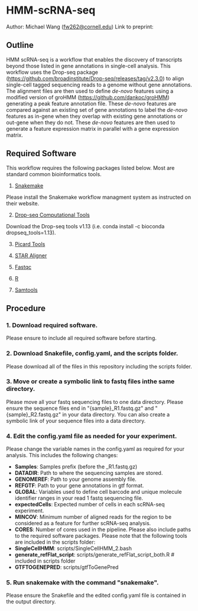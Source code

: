 # HMM-scRNA-seq
Author: Michael Wang (fw262@cornell.edu)
Link to preprint: 

## Outline
HMM scRNA-seq is a workflow that enables the discovery of transcripts beyond those listed in gene annotations in single-cell analysis. This workflow uses the Drop-seq package (https://github.com/broadinstitute/Drop-seq/releases/tag/v2.3.0) to align single-cell tagged sequencing reads to a genome without gene annotations. The alignment files are then used to define *de-novo* features using a modified version of groHMM (https://github.com/dankoc/groHMM) generating a peak feature annotation file. These *de-novo* features are compared against an existing set of gene annotations to label the *de-novo* features as in-gene when they overlap with existing gene annotations or out-gene when they do not. These *de-novo* features are then used to generate a feature expression matrix in parallel with a gene expression matrix.

## Required Software
This workflow requires the following packages listed below. Most are standard common bioinformatics tools.

1. [Snakemake](https://snakemake.readthedocs.io/en/stable/)

Please install the Snakemake workflow managment system as instructed on their website.

2. [Drop-seq Computational Tools](https://github.com/broadinstitute/Drop-seq/releases)

Download the Drop-seq tools v1.13 (i.e. conda install -c bioconda dropseq_tools=1.13).

3. [Picard Tools](https://broadinstitute.github.io/picard/)

4. [STAR Aligner](https://github.com/alexdobin/STAR/releases)

5. [Fastqc](https://www.bioinformatics.babraham.ac.uk/projects/fastqc/)

6. [R](https://www.r-project.org/)

7. [Samtools](http://www.htslib.org/)

## Procedure
### 1. Download required software.

Please ensure to include all required software before starting.

### 2. Download Snakefile, config.yaml, and the scripts folder.

Please download all of the files in this repository including the scripts folder.

### 3. Move or create a symbolic link to fastq files inthe same directory.

Please move all your fastq sequencing files to one data directory. Please ensure the sequence files end in "{sample}\_R1.fastq.gz" and "{sample}\_R2.fastq.gz" in your data directory. You can also create a symbolic link of your sequence files into a data directory. 

### 4. Edit the config.yaml file as needed for your experiment.

Please change the variable names in the config.yaml as required for your analysis. This includes the following changes:
- **Samples**: Samples prefix (before the \_R1.fastq.gz)
- **DATADIR**: Path to where the sequencing samples are stored.
- **GENOMEREF**: Path to your genome assembly file.
- **REFGTF**: Path to your gene annotations in gtf format.
- **GLOBAL**: Variables used to define cell barcode and unique molecule identifier ranges in your read 1 fastq sequencing file.
- **expectedCells**: Expected number of cells in each scRNA-seq experiment.
- **MINCOV**: Minimum number of aligned reads for the region to be considered as a feature for further scRNA-seq analysis.
- **CORES**: Number of cores used in the pipeline.
Please also include paths to the required software packages. Please note that the following tools are included in the scripts folder:
- **SingleCellHMM**: scripts/SingleCellHMM_2.bash
- **generate_refFlat_script**: scripts/generate_refFlat_script_both.R # included in scripts folder
- **GTFTOGENEPRED**: scripts/gtfToGenePred 

### 5. Run snakemake with the command "snakemake".

Please ensure the Snakefile and the edited config.yaml file is contained in the output directory.
